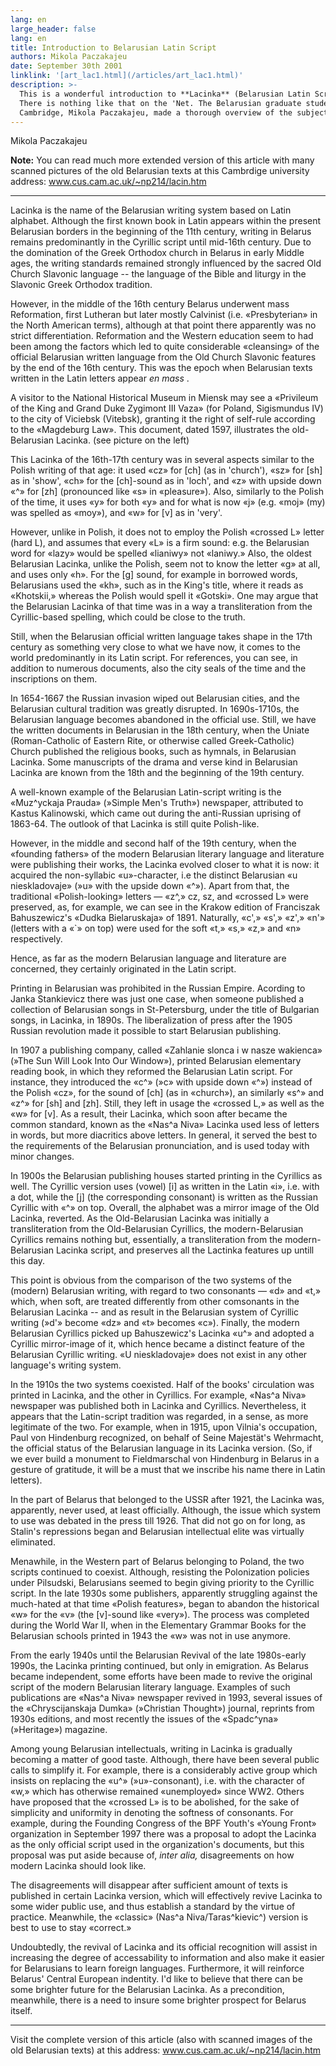 ```yaml
---
lang: en
large_header: false
lang: en
title: Introduction to Belarusian Latin Script
authors: Mikola Paczakajeu
date: September 30th 2001
linklink: '[art_lac1.html](/articles/art_lac1.html)'
description: >-
  This is a wonderful introduction to **Lacinka** (Belarusian Latin Script) .
  There is nothing like that on the 'Net. The Belarusian graduate student from
  Cambridge, Mikola Paczakajeu, made a thorough overview of the subject.
---
```



Mikola Paczakajeu

<strong>Note:</strong> You can read much more extended version of this article with many scanned pictures of the old Belarusian texts at this Cambrdige university address: <a href=»http://www.cus.cam.ac.uk/~np214/lacin.htm»>www.cus.cam.ac.uk/~np214/lacin.htm</a>

<hr />

Lacinka is the name of the Belarusian writing system based on Latin alphabet. Although the first known book in Latin appears within the present Belarusian borders in the beginning of the 11th century, writing in Belarus remains predominantly in the Cyrillic script until mid-16th century. Due to the domination of the Greek Orthodox church in Belarus in early Middle ages, the writing standards remained strongly influenced by the sacred Old Church Slavonic language -- the language of the Bible and liturgy in the Slavonic Greek Orthodox tradition.

However, in the middle of the 16th century Belarus underwent mass Reformation, first Lutheran but later mostly Calvinist (i.e. «Presbyterian» in the North American terms), although at that point there apparently was no strict differentiation. Reformation and the Western education seem to had been among the factors which led to quite considerable «cleansing» of the official Belarusian written language from the Old Church Slavonic features by the end of the 16th century. This was the epoch when Belarusian texts written in the Latin letters appear  *en mass* .

A visitor to the National Historical Museum in Miensk may see a «Privileum of the King and Grand Duke Zygimont III Vaza» (for Poland, Sigismundus IV) to the city of Viciebsk (Vitebsk), granting it the right of self-rule according to the «Magdeburg Law». This document, dated 1597, illustrates the old-Belarusian Lacinka. (see picture on the left)

This Lacinka of the 16th-17th century was in several aspects similar to the Polish writing of that age: it used «cz» for [ch] (as in 'church'), «sz» for [sh] as in 'show', «ch» for the [ch]-sound as in 'loch', and «z» with upside down «^» for [zh] (pronounced like «s» in «pleasure»). Also, similarly to the Polish of the time, it uses «y» for both «y» and for what is now «j» (e.g. «moj» (my) was spelled as «moy»), and «w» for [v] as in 'very'.

However, unlike in Polish, it does not to employ the Polish «crossed L» letter (hard L), and assumes that every «L» is a firm sound: e.g. the Belarusian word for «lazy» would be spelled «lianiwy» not «laniwy.» Also, the oldest Belarusian Lacinka, unlike the Polish, seem not to know the letter «g» at all, and uses only «h». For the [g] sound, for example in borrowed words, Belarusians used the «kh», such as in the King's title, where it reads as «Khotskii,» whereas the Polish would spell it «Gotski». One may argue that the Belarusian Lacinka of that time was in a way a transliteration from the Cyrillic-based spelling, which could be close to the truth.

Still, when the Belarusian official written language takes shape in the 17th century as something very close to what we have now, it comes to the world predominantly in its Latin script. For references, you can see, in addition to numerous documents, also the city seals of the time and the inscriptions on them.

In 1654-1667 the Russian invasion wiped out Belarusian cities, and the Belarusian cultural tradition was greatly disrupted. In 1690s-1710s, the Belarusian language becomes abandoned in the official use. Still, we have the written documents in Belarusian in the 18th century, when the Uniate (Roman-Catholic of Eastern Rite, or otherwise called Greek-Catholic) Church published the religious books, such as hymnals, in Belarusian Lacinka. Some manuscripts of the drama and verse kind in Belarusian Lacinka are known from the 18th and the beginning of the 19th century.

A well-known example of the Belarusian Latin-script writing is the «Muz^yckaja Prauda» (»Simple Men's Truth») newspaper, attributed to Kastus Kalinowski, which came out during the anti-Russian uprising of 1863-64. The outlook of that Lacinka is still quite Polish-like.

However, in the middle and second half of the 19th century, when the «founding fathers» of the modern Belarusian literary language and literature were publishing their works, the Lacinka evolved closer to what it is now: it acquired the non-syllabic «u»-character, i.e the distinct Belarusian «u nieskladovaje» (»u» with the upside down «^»). Apart from that, the traditional «Polish-looking» letters — «z^,» cz, sz, and «crossed L» were preserved, as, for example, we can see in the Krakow edition of Franciszak Bahuszewicz's «Dudka Bielaruskaja» of 1891. Naturally, «c',» «s',» «z',» «n'» (letters with a «`» on top) were used for the soft «t,» «s,» «z,» and «n» respectively.

Hence, as far as the modern Belarusian language and literature are concerned, they certainly originated in the Latin script.

Printing in Belarusian was prohibited in the Russian Empire. Acording to Janka Stankievicz there was just one case, when someone published a collection of Belarusian songs in St-Petersburg, under the title of Bulgarian songs, in Lacinka, in 1890s. The liberalization of press after the 1905 Russian revolution made it possible to start Belarusian publishing.

In 1907 a publishing company, called «Zahlanie slonca i w nasze wakienca» (»The Sun Will Look Into Our Window»), printed Belarusian elementary reading book, in which they reformed the Belarusian Latin script. For instance, they introduced the «c^» (»c» with upside down «^») instead of the Polish «cz», for the sound of [ch] (as in «church»), an similarly «s^» and «z^» for [sh] and [zh]. Still, they left in usage the «crossed L,» as well as the «w» for [v]. As a result, their Lacinka, which soon after became the common standard, known as the «Nas^a Niva» Lacinka used less of letters in words, but more diacritics above letters. In general, it served the best to the requirements of the Belarusian pronunciation, and is used today with minor changes.

In 1900s the Belarusian publishing houses started printing in the Cyrillics as well. The Cyrillic version uses (vowel) [i] as written in the Latin «i», i.e. with a dot, while the [j] (the corresponding consonant) is written as the Russian Cyrillic with «^» on top. Overall, the alphabet was a mirror image of the Old Lacinka, reverted. As the Old-Belarusian Lacinka was initially a transliteration from the Old-Belarusian Cyrillics, the modern-Belarusian Cyrillics remains nothing but, essentially, a transliteration from the modern-Belarusian Lacinka script, and preserves all the Lactinka features up untill this day.

This point is obvious from the comparison of the two systems of the (modern) Belarusian writing, with regard to two consonants — «d» and «t,» which, when soft, are treated differently from other comsonants in the Belarusian Lacinka -- and as result in the Belarusian system of Cyrillic writing (»d'» become «dz» and «t» becomes «c»). Finally, the modern Belarusian Cyrillics picked up Bahuszewicz's Lacinka «u^» and adopted a Cyrillic mirror-image of it, which hence became a distinct feature of the Belarusian Cyrillic writing. «U nieskladovaje» does not exist in any other language's writing system.

In the 1910s the two systems coexisted. Half of the books' circulation was printed in Lacinka, and the other in Cyrillics. For example, «Nas^a Niva» newspaper was published both in Lacinka and Cyrillics. Nevertheless, it appears that the Latin-script tradition was regarded, in a sense, as more legitimate of the two. For example, when in 1915, upon Vilnia's occupation, Paul von Hindenburg recognized, on behalf of Seine Majestät's Wehrmacht, the official status of the Belarusian language in its Lacinka version. (So, if we ever build a monument to Fieldmarschal von Hindenburg in Belarus in a gesture of gratitude, it will be a must that we inscribe his name there in Latin letters).

In the part of Belarus that belonged to the USSR after 1921, the Lacinka was, apparently, never used, at least officially. Although, the issue which system to use was debated in the press till 1926. That did not go on for long, as Stalin's repressions began and Belarusian intellectual elite was virtually eliminated.

Menawhile, in the Western part of Belarus belonging to Poland, the two scripts continued to coexist. Although, resisting the Polonization policies under Pilsudski, Belarusians seemed to begin giving priority to the Cyrillic script. In the late 1930s some publishers, apparently struggling against the much-hated at that time «Polish features», began to abandon the historical «w» for the «v» (the [v]-sound like «very»). The process was completed during the World War II, when in the Elementary Grammar Books for the Belarusian schools printed in 1943 the «w» was not in use anymore.

From the early 1940s until the Belarusian Revival of the late 1980s-early 1990s, the Lacinka printing continued, but only in emigration. As Belarus became independent, some efforts have been made to revive the original script of the modern Belarusian literary language. Examples of such publications are «Nas^a Niva» newspaper revived in 1993, several issues of the «Chryscijanskaja Dumka» (»Christian Thought») journal, reprints from 1930s editions, and most recently the issues of the «Spadc^yna» (»Heritage») magazine.

Among young Belarusian intellectuals, writing in Lacinka is gradually becoming a matter of good taste. Although, there have been several public calls to simplify it. For example, there is a considerably active group which insists on replacing the «u^» (»u»-consonant), i.e. with the character of «w,» which has otherwise remained «unemployed» since WW2. Others have proposed that the «crossed L» is to be abolished, for the sake of simplicity and uniformity in denoting the softness of consonants. For example, during the Founding Congress of the BPF Youth's «Young Front» organization in September 1997 there was a proposal to adopt the Lacinka as the only official script used in the organization's documents, but this proposal was put aside because of,  *inter alia,*  disagreements on how modern Lacinka should look like.

The disagreements will disappear after sufficient amount of texts is published in certain Lacinka version, which will effectively revive Lacinka to some wider public use, and thus establish a standard by the virtue of practice. Meanwhile, the «classic» (Nas^a Niva/Taras^kievic^) version is best to use to stay «correct.»

Undoubtedly, the revival of Lacinka and its official recognition will assist in increasing the degree of accessability to information and also make it easier for Belarusians to learn foreign languages. Furthermore, it will reinforce Belarus' Central European indentity. I'd like to believe that there can be some brighter future for the Belarusian Lacinka. As a precondition, meanwhile, there is a need to insure some brighter prospect for Belarus itself.

<hr />

Visit the complete version of this article (also with scanned images of the old Belarusian texts) at this address: <a href=»http://www.cus.cam.ac.uk/~np214/lacin.htm»>www.cus.cam.ac.uk/~np214/lacin.htm</a>
